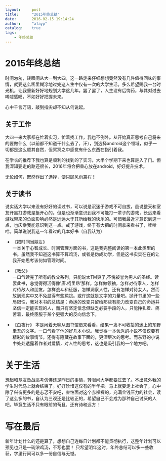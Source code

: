 ```yaml
---
layout:     post
title:      "2015年终总结"
date:       2016-02-15 19:14:24
author:     "afayp"
catalog:    true
tags:
    - 年终总结
---
```




# 2015年终总结

时间匆匆，转眼间从大一到大四，这一路走来仔细想想竟然没有几件值得回味的事情，就要这么稀里糊涂地过完这人生中仅有一次的大学生活。多么希望赐我一台时光机，让我重新好好地规划大学这几年。罢了罢了，人生没有后悔药，与其对过去唏嘘感叹，不如好好把握未来。

心中千言万语，敲到指尖却不知从何说起。

<!--more-->


## 关于工作
大四一来大家都在忙着实习，忙着找工作，我也不例外。从开始真正思考自己将来的要做什么（以前都不知道干什么去了，汗），到选择android这个领域，似乎一切都是这么顺其自然，但冥冥之中感觉有什么东西在指引着我。

在学长的推荐下我也算是顺利的找到的了实习，大半个学期下来也算是入了门。但我深知要走的路还很长，2016年将会把重心放在android，好好提升技术。

无论如何，既然作出了选择，便只顾风雨兼程！

## 关于读书
说实话大学以来没有好好的读过书，可以说是沉迷于游戏不可自拔，虽说整天和室友开黑打游戏是挺开心的，但是也渐渐意识到我不可能打一辈子的游戏，长远来看游戏带来的负面影响必然是远远大于其所给我的快乐的。可惜我最近才意识到这一点，也庆幸我能意识到这一点。戒了游戏，终于有大把的时间拿来看书了，哇哈哈。简单说说我这一年看过的几本好书（自我认为）

- 《把时间当朋友》  
一本关于心智成长、时间管理方面的书，这是我完整阅读的第一本此类型的书。虽然我不知道这书算不算鸡汤，或者是伪成功学，但是这书实实在在的让我开始思考该何如管理时间。

- 《教父》  
 一口气读完了所有的教父系列，只能说太TM爽了,不愧被誉为男人的圣经。读罢此书，总觉得得活得像'唐.柯里昂'那样，怎样做领袖，怎样对待家人，怎样对待敌人和朋友，怎样战斗和征服，怎样洞察人性，还有怎样对待女人。然而放到现实中又不免显得有些尴尬。或许这就是文字的力量吧。抛开书里的一些局限性，我对本书的总结是：命运的改变只留给那些有能力改变自己的命运并坚信一定能实现的人，而只有坚定信念但缺乏必要手段的人，只能挣扎着、痛苦着，最终臣服于某个更强大的反向信念下。

- 《白夜行》
本是闲着无聊从图书馆借来看看，结果一发不可收拾的迷上的东野圭吾的文字。一口气看了他的好几本小说。我觉得一本优秀的小说不仅仅要有精彩的故事情节，还得有隐藏在故事下面的，更深层次的思考。而东野的小说中处处透露着作者对爱情，对人性的思考，这也是吸引我的一个地方吧。


# 关于生活

想起和基友备战高考仿佛还是昨日的事情，转眼间大学都要过去了。不出意外我的学生时代马上就会结束了。好好珍惜这仅有的半年把。马上就要走上社会了，心中除了兴奋更多的是忐忑不安吧，害怕面对这个赤裸裸的，充满金钱压力的社会，读了这么多的书，自认为三观还是比较正的，希望自己不会成为那种自己讨厌的人吧。毕竟生活不只有眼前的苟且，还有诗和远方！

# 写在最后

新年计划什么的还是算了，想想自己连每日计划都不能贯彻执行，这整年计划可以预见也只是一碗浓鸡汤，不写也罢！ 只希望明年这时，年终总结可以多一些收获，字里行间可以多一份自信与无憾。
